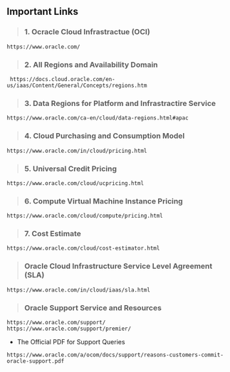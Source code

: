 ## Important Links

> ### 1. Ocracle Cloud Infrastractue (OCI)

```
https://www.oracle.com/
```

> ### 2. All Regions and Availability Domain

```
 https://docs.cloud.oracle.com/en-us/iaas/Content/General/Concepts/regions.htm
```

> ### 3. Data Regions for Platform and Infrastractire Service

```
https://www.oracle.com/ca-en/cloud/data-regions.html#apac
```

> ### 4. Cloud Purchasing and Consumption Model

```
https://www.oracle.com/in/cloud/pricing.html
```

> ### 5. Universal Credit Pricing

```
https://www.oracle.com/cloud/ucpricing.html
```

> ### 6. Compute Virtual Machine Instance Pricing

```
https://www.oracle.com/cloud/compute/pricing.html
```

> ### 7. Cost Estimate

```
https://www.oracle.com/cloud/cost-estimator.html
```

> ### Oracle Cloud Infrastructure Service Level Agreement (SLA)

```
https://www.oracle.com/in/cloud/iaas/sla.html
```

> ### Oracle Support Service and Resources

```
https://www.oracle.com/support/
https://www.oracle.com/support/premier/
```

- The Official PDF for Support Queries

```
https://www.oracle.com/a/ocom/docs/support/reasons-customers-commit-oracle-support.pdf
```
